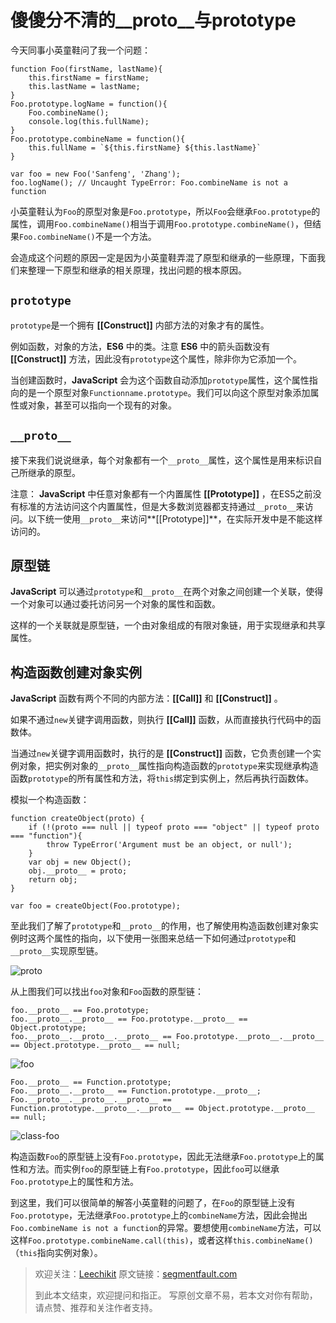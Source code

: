 # 傻傻分不清的__proto__与prototype

今天同事小英童鞋问了我一个问题：

```
function Foo(firstName, lastName){
	this.firstName = firstName;
	this.lastName = lastName; 
}
Foo.prototype.logName = function(){
	Foo.combineName();
	console.log(this.fullName);
}
Foo.prototype.combineName = function(){
	this.fullName = `${this.firstName} ${this.lastName}`
}

var foo = new Foo('Sanfeng', 'Zhang');
foo.logName(); // Uncaught TypeError: Foo.combineName is not a function
```

小英童鞋认为`Foo`的原型对象是`Foo.prototype`，所以`Foo`会继承`Foo.prototype`的属性，调用`Foo.combineName()`相当于调用`Foo.prototype.combineName()`，但结果`Foo.combineName()`不是一个方法。

会造成这个问题的原因一定是因为小英童鞋弄混了原型和继承的一些原理，下面我们来整理一下原型和继承的相关原理，找出问题的根本原因。

## `prototype`

`prototype`是一个拥有 **[[Construct]]** 内部方法的对象才有的属性。

例如函数，对象的方法，**ES6** 中的类。注意 **ES6** 中的箭头函数没有 **[[Construct]]** 方法，因此没有`prototype`这个属性，除非你为它添加一个。

当创建函数时，**JavaScript** 会为这个函数自动添加`prototype`属性，这个属性指向的是一个原型对象`Functionname.prototype`。我们可以向这个原型对象添加属性或对象，甚至可以指向一个现有的对象。

## `__proto__`

接下来我们说说继承，每个对象都有一个`__proto__`属性，这个属性是用来标识自己所继承的原型。

注意： **JavaScript** 中任意对象都有一个内置属性 **[[Prototype]]** ，在ES5之前没有标准的方法访问这个内置属性，但是大多数浏览器都支持通过`__proto__`来访问。以下统一使用`__proto__`来访问**[[Prototype]]**，在实际开发中是不能这样访问的。

## 原型链

**JavaScript** 可以通过`prototype`和`__proto__`在两个对象之间创建一个关联，使得一个对象可以通过委托访问另一个对象的属性和函数。

这样的一个关联就是原型链，一个由对象组成的有限对象链，用于实现继承和共享属性。

## 构造函数创建对象实例

**JavaScript** 函数有两个不同的内部方法：**[[Call]]** 和 **[[Construct]]** 。

如果不通过`new`关键字调用函数，则执行 **[[Call]]** 函数，从而直接执行代码中的函数体。

当通过`new`关键字调用函数时，执行的是 **[[Construct]]** 函数，它负责创建一个实例对象，把实例对象的`__proto__`属性指向构造函数的`prototype`来实现继承构造函数`prototype`的所有属性和方法，将`this`绑定到实例上，然后再执行函数体。

模拟一个构造函数：
```
function createObject(proto) {
	if (!(proto === null || typeof proto === "object" || typeof proto === "function"){
        throw TypeError('Argument must be an object, or null');
    }
	var obj = new Object();
	obj.__proto__ = proto;
	return obj;
}

var foo = createObject(Foo.prototype);
```

至此我们了解了`prototype`和`__proto__`的作用，也了解使用构造函数创建对象实例时这两个属性的指向，以下使用一张图来总结一下如何通过`prototype`和`__proto__`实现原型链。

![proto](https://user-images.githubusercontent.com/9698086/32257481-41cf1d48-bef0-11e7-9d45-33c7809e091b.png)

从上图我们可以找出`foo`对象和`Foo`函数的原型链：
```
foo.__proto__ == Foo.prototype;
foo.__proto__.__proto__ == Foo.prototype.__proto__ == Object.prototype;
foo.__proto__.__proto__.__proto__ == Foo.prototype.__proto__.__proto__ == Object.prototype.__proto__ == null;
```

![foo](https://user-images.githubusercontent.com/9698086/32086657-57c098a6-bb09-11e7-8789-6c4dce13df2a.png)

```
Foo.__proto__ == Function.prototype;
Foo.__proto__.__proto__ == Function.prototype.__proto__;
Foo.__proto__.__proto__.__proto__ == Function.prototype.__proto__.__proto__ == Object.prototype.__proto__ == null;
```

![class-foo](https://user-images.githubusercontent.com/9698086/32086658-57e8bdae-bb09-11e7-8479-2a769b4ffbc6.png)

构造函数`Foo`的原型链上没有`Foo.prototype`，因此无法继承`Foo.prototype`上的属性和方法。而实例`foo`的原型链上有`Foo.prototype`，因此`foo`可以继承`Foo.prototype`上的属性和方法。

到这里，我们可以很简单的解答小英童鞋的问题了，在`Foo`的原型链上没有`Foo.prototype`，无法继承`Foo.prototype`上的`combineName`方法，因此会抛出`Foo.combineName is not a function`的异常。要想使用`combineName`方法，可以这样`Foo.prototype.combineName.call(this)`，或者这样`this.combineName()`（`this`指向实例对象）。

> 欢迎关注：[Leechikit](https://segmentfault.com/u/leechikit/articles)
> 原文链接：[segmentfault.com](https://segmentfault.com/a/1190000010328752)
>
> 到此本文结束，欢迎提问和指正。
> 写原创文章不易，若本文对你有帮助，请点赞、推荐和关注作者支持。